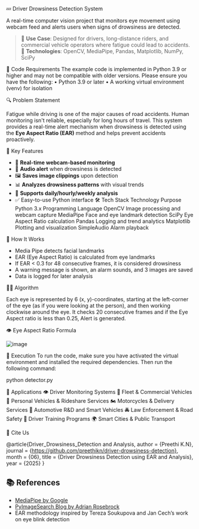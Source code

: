 💤 Driver Drowsiness Detection System

A real-time computer vision project that monitors eye movement using webcam feed and alerts users when signs of drowsiness are detected.

> 🚗 **Use Case**: Designed for drivers, long-distance riders, and commercial vehicle operators where fatigue could lead to accidents.  
> 🧠 **Technologies**: OpenCV, MediaPipe, Pandas, Matplotlib, NumPy, SciPy

🦄 Code Requirements 
The example code is implemented in Python 3.9 or higher and may not be compatible with older versions.
Please ensure you have the following:
•	Python 3.9 or later
•	A working virtual environment (venv) for isolation

 🔍 Problem Statement

Fatigue while driving is one of the major causes of road accidents. Human monitoring isn't reliable, especially for long hours of travel. This system provides a real-time alert mechanism when drowsiness is detected using the **Eye Aspect Ratio (EAR)** method and helps prevent accidents proactively.

 🎯 Key Features

- 🔄 **Real-time webcam-based monitoring**
- 🚨 **Audio alert** when drowsiness is detected
- 🖼️ **Saves image clippings** upon detection
- 📊 **Analyzes drowsiness patterns** with visual trends
- 📅 **Supports daily/hourly/weekly analysis**
- ✅ Easy-to-use Python interface
 🛠️ Tech Stack
Technology	Purpose
Python 3.x	Programming Language
OpenCV    	Image processing and webcam capture
MediaPipe	Face and eye landmark detection
SciPy      	Eye Aspect Ratio calculation
Pandas	Logging and trend analytics
Matplotlib	Plotting and visualization
SimpleAudio	Alarm playback

 📌 How It Works

- Media Pipe detects facial landmarks
- EAR (Eye Aspect Ratio) is calculated from eye landmarks
- If EAR < 0.3 for 48 consecutive frames, it is considered drowsiness
- A warning message is shown, an alarm sounds, and 3 images are saved
- Data is logged for later analysis

👨‍🔬 Algorithm 

Each eye is represented by 6 (x, y)-coordinates, starting at the left-corner of the eye (as if you were looking at the person), and then working clockwise around the eye.
It checks 20 consecutive frames and if the Eye Aspect ratio is less than 0.25, Alert is generated.

 👁 Eye Aspect Ratio Formula

 
 ![image](https://github.com/user-attachments/assets/21b619a9-56e9-47f6-bc3b-f5003fd84880)


 

🐉 Execution
To run the code, make sure you have activated the virtual environment and installed the required dependencies. Then run the following command:

python detector.py


 💼 Applications
  	👁️ Driver Monitoring Systems
  	🚚 Fleet & Commercial Vehicles
  	🚗 Personal Vehicles & Rideshare Services
  	🏍️ Motorcycles & Delivery Services
  	🏁 Automotive R&D and Smart Vehicles
  	🚔 Law Enforcement & Road Safety
 	👥 Driver Training Programs
  	🌍 Smart Cities & Public Transport

 📌 Cite Us

@article{Driver_Drowsiness_Detection and Analysis,
author = {Preethi K.N},
journal = {https://github.com/preethikn/driver-drowsiness-detection},
month = {06},
title = {Driver Drowsiness Detection using EAR and Analysis},
year = {2025}
}

## 📚 References

- [MediaPipe by Google](https://google.github.io/mediapipe/)
- [PyImageSearch Blog by Adrian Rosebrock](https://pyimagesearch.com)
- EAR methodology inspired by Tereza Soukupova and Jan Cech’s work on eye blink detection
